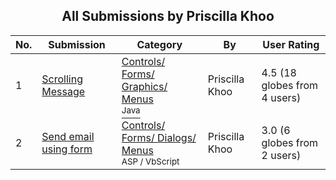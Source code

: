 ﻿<div align="center">

## All Submissions by Priscilla Khoo

</div>

No.  | Submission | Category | By   | User Rating
---- | ---------- | -------- | ---- | -----------
1 | [Scrolling Message<br />](https://github.com/Planet-Source-Code/priscilla-khoo-scrolling-message__2-3207) | [Controls/ Forms/ Graphics/ Menus<br /><sup>Java</sup>](../ByCategory/controls-forms-graphics-menus__2-59.md) | Priscilla Khoo | 4.5 (18 globes from 4 users)
2 | [Send email using form<br />](https://github.com/Planet-Source-Code/priscilla-khoo-send-email-using-form__4-7874) | [Controls/ Forms/ Dialogs/ Menus<br /><sup>ASP / VbScript</sup>](../ByCategory/controls-forms-dialogs-menus__4-3.md) | Priscilla Khoo | 3.0 (6 globes from 2 users)
